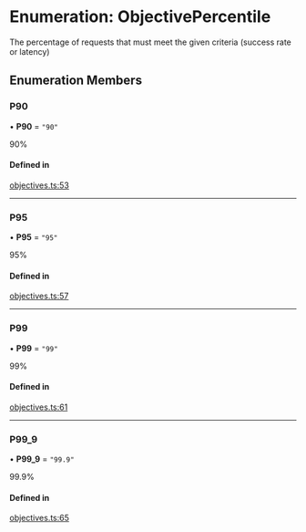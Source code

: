 # Enumeration: ObjectivePercentile

The percentage of requests that must meet the given criteria (success rate or latency)

## Enumeration Members

### P90

• **P90** = ``"90"``

90%

#### Defined in

[objectives.ts:53](https://github.com/autometrics-dev/autometrics-ts/blob/db1e410/packages/lib/src/objectives.ts#L53)

___

### P95

• **P95** = ``"95"``

95%

#### Defined in

[objectives.ts:57](https://github.com/autometrics-dev/autometrics-ts/blob/db1e410/packages/lib/src/objectives.ts#L57)

___

### P99

• **P99** = ``"99"``

99%

#### Defined in

[objectives.ts:61](https://github.com/autometrics-dev/autometrics-ts/blob/db1e410/packages/lib/src/objectives.ts#L61)

___

### P99\_9

• **P99\_9** = ``"99.9"``

99.9%

#### Defined in

[objectives.ts:65](https://github.com/autometrics-dev/autometrics-ts/blob/db1e410/packages/lib/src/objectives.ts#L65)
